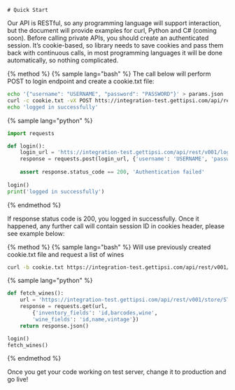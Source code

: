     # Quick Start

Our API is RESTful, so any programming language will support interaction, but the document will provide examples for curl, Python and C# (coming soon).
Before calling private APIs, you should create an authenticated session. It’s cookie-based, so library needs to save cookies and pass them back with continuous calls, in most programming languages it will be done automatically, so nothing complicated.

{% method %}
{% sample lang="bash" %}
The call below will perform POST to login endpoint and create a cookie.txt file:
```bash
echo '{"username": "USERNAME", "password": "PASSWORD"}' > params.json
curl -c cookie.txt -vX POST htts://integration-test.gettipsi.com/api/rest/v001/login -d @params.json
echo 'logged in successfully'
```

{% sample lang="python" %}
```python
import requests

def login():
    login_url = 'htts://integration-test.gettipsi.com/api/rest/v001/login'
    response = requests.post(login_url, {'username': 'USERNAME', 'password': 'PASSWORD'})
    
    assert response.status_code == 200, 'Authentication failed'
    
login()
print('logged in successfully')
```
{% endmethod %}

If response status code is 200, you logged in successfully. Once it happened, any further call will contain session ID in cookies header, please see example below:

{% method %}
{% sample lang="bash" %}
Will use previously created cookie.txt file and request a list of wines
```bash
curl -b cookie.txt https://integration-test.gettipsi.com/api/rest/v001/store/STORE_ID/wine?inventory_fields=id,barcodes,wine&wine_fields=id,name,vintage
```

{% sample lang="python" %}
```python
def fetch_wines():
    url = 'https://integration-test.gettipsi.com/api/rest/v001/store/STORE_ID/wine'
    response = requests.get(url,
        {'inventory_fields': 'id,barcodes,wine',
        'wine_fields': 'id,name,vintage'})
    return response.json()

login()
fetch_wines()
```
{% endmethod %}

Once you get your code working on test server, change it to production and go live!